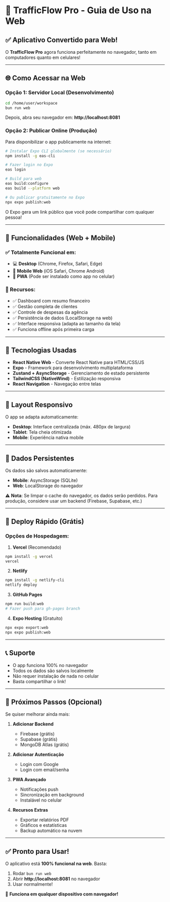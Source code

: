 # 🚀 TrafficFlow Pro - Guia de Uso na Web

## ✅ Aplicativo Convertido para Web!

O **TrafficFlow Pro** agora funciona perfeitamente no navegador, tanto em computadores quanto em celulares!

---

## 🌐 Como Acessar na Web

### Opção 1: Servidor Local (Desenvolvimento)
```bash
cd /home/user/workspace
bun run web
```

Depois, abra seu navegador em: **http://localhost:8081**

### Opção 2: Publicar Online (Produção)
Para disponibilizar o app publicamente na internet:

```bash
# Instalar Expo CLI globalmente (se necessário)
npm install -g eas-cli

# Fazer login no Expo
eas login

# Build para web
eas build:configure
eas build --platform web

# Ou publicar gratuitamente no Expo
npx expo publish:web
```

O Expo gera um link público que você pode compartilhar com qualquer pessoa!

---

## 📱 Funcionalidades (Web + Mobile)

### ✅ Totalmente Funcional em:
- 💻 **Desktop** (Chrome, Firefox, Safari, Edge)
- 📱 **Mobile Web** (iOS Safari, Chrome Android)
- 📲 **PWA** (Pode ser instalado como app no celular)

### 🎯 Recursos:
- ✅ Dashboard com resumo financeiro
- ✅ Gestão completa de clientes
- ✅ Controle de despesas da agência
- ✅ Persistência de dados (LocalStorage na web)
- ✅ Interface responsiva (adapta ao tamanho da tela)
- ✅ Funciona offline após primeira carga

---

## 🔧 Tecnologias Usadas

- **React Native Web** - Converte React Native para HTML/CSS/JS
- **Expo** - Framework para desenvolvimento multiplataforma
- **Zustand + AsyncStorage** - Gerenciamento de estado persistente
- **TailwindCSS (NativeWind)** - Estilização responsiva
- **React Navigation** - Navegação entre telas

---

## 🎨 Layout Responsivo

O app se adapta automaticamente:
- **Desktop**: Interface centralizada (máx. 480px de largura)
- **Tablet**: Tela cheia otimizada
- **Mobile**: Experiência nativa mobile

---

## 💾 Dados Persistentes

Os dados são salvos automaticamente:
- **Mobile**: AsyncStorage (SQLite)
- **Web**: LocalStorage do navegador

⚠️ **Nota**: Se limpar o cache do navegador, os dados serão perdidos. Para produção, considere usar um backend (Firebase, Supabase, etc.)

---

## 🚀 Deploy Rápido (Grátis)

### Opções de Hospedagem:

1. **Vercel** (Recomendado)
```bash
npm install -g vercel
vercel
```

2. **Netlify**
```bash
npm install -g netlify-cli
netlify deploy
```

3. **GitHub Pages**
```bash
npm run build:web
# Fazer push para gh-pages branch
```

4. **Expo Hosting** (Gratuito)
```bash
npx expo export:web
npx expo publish:web
```

---

## 📞 Suporte

- O app funciona 100% no navegador
- Todos os dados são salvos localmente
- Não requer instalação de nada no celular
- Basta compartilhar o link!

---

## 🎯 Próximos Passos (Opcional)

Se quiser melhorar ainda mais:

1. **Adicionar Backend**
   - Firebase (grátis)
   - Supabase (grátis)
   - MongoDB Atlas (grátis)

2. **Adicionar Autenticação**
   - Login com Google
   - Login com email/senha

3. **PWA Avançado**
   - Notificações push
   - Sincronização em background
   - Instalável no celular

4. **Recursos Extras**
   - Exportar relatórios PDF
   - Gráficos e estatísticas
   - Backup automático na nuvem

---

## ✅ Pronto para Usar!

O aplicativo está **100% funcional na web**. Basta:

1. Rodar `bun run web`
2. Abrir **http://localhost:8081** no navegador
3. Usar normalmente!

🎉 **Funciona em qualquer dispositivo com navegador!**
